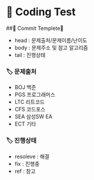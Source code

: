 # 📑 Coding Test

##🌹 Commit Templete🌹
- head : 문제출처/문제이름/난이도
- body : 문제주소 및 참고 알고리즘
- tail : 진행상태

### 🏷️ 문제출처
- BOJ 백준
- PGS 프로그래머스
- LTC 리트코드
- CFS 코드포스
- SEA 삼성SW EA
- ECT 기타

### 🏷️ 진행상태
- resoleve : 해결
- fix : 진행중
- ref : 참고
<!-- 🌻🌻🌺🌺🍒🍒🍎🍎 -->
